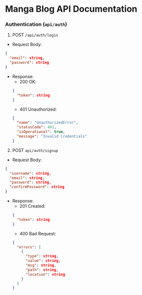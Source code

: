 # Manga Blog API Documentation

### Authentication (`api/auth`)

1. POST `/api/auth/login`

- Request Body:

```json
{
  "email": string,
  "password": string
}
```

- Response:
  - 200 OK:
  ```json
  {
    "token": string
  }
  ```
  - 401 Unauthorized:
  ```json
  {
    "name": "UnauthorizedError",
    "statusCode": 401,
    "isOperational": true,
    "message": "Invalid Credentials"
  }
  ```

2. POST `api/auth/signup`

- Request Body:

```json
{
  "username": string,
  "email": string,
  "password": string,
  "confirmPassword": string
}
```

- Response:
  - 201 Created:
  ```json
  {
    "token": string
  }
  ```
  - 400 Bad Request:
  ```json
  {
    "errors": [
      {
        "type": string,
        "value": string,
        "msg": string,
        "path": string,
        "location": string
      }
    ]
  }
  ```
